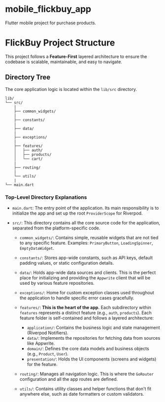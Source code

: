 # mobile_flickbuy_app

Flutter mobile project for purchase products.

# FlickBuy Project Structure

This project follows a **Feature-First** layered architecture to ensure the codebase is scalable, maintainable, and easy to navigate.

## Directory Tree

The core application logic is located within the `lib/src` directory.

```
lib/
└── src/
    |
    ├── common_widgets/
    |
    ├── constants/
    |
    ├── data/
    |
    ├── exceptions/
    |
    ├── features/
    │   ├── auth/
    │   ├── products/
    │   └── cart/
    |
    ├── routing/
    |
    └── utils/
    |
└── main.dart
```

### Top-Level Directory Explanations

* `main.dart`: The entry point of the application. Its main responsibility is to initialize the app and set up the root `ProviderScope` for Riverpod.

* `src/`: This directory contains all the core source code for the application, separated from the platform-specific code.

    * `common_widgets/`: Contains simple, reusable widgets that are not tied to any specific feature. Examples: `PrimaryButton`, `LoadingSpinner`, `EmptyDataWidget`.

    * `constants/`: Stores app-wide constants, such as API keys, default padding values, or static configuration details.

    * `data/`: Holds app-wide data sources and clients. This is the perfect place for initializing and providing the `Appwrite` client that will be used by various feature repositories.

    * `exceptions/`: Home for custom exception classes used throughout the application to handle specific error cases gracefully.

    * `features/`: **This is the heart of the app.** Each subdirectory within `features` represents a distinct feature (e.g., `auth`, `products`). Each feature folder is self-contained and follows a layered architecture:
        * `application/`: Contains the business logic and state management (Riverpod Notifiers).
        * `data/`: Implements the repositories for fetching data from sources like Appwrite.
        * `domain/`: Defines the core data models and business objects (e.g., `Product`, `User`).
        * `presentation/`: Holds the UI components (screens and widgets) for the feature.

    * `routing/`: Manages all navigation logic. This is where the `GoRouter` configuration and all the app routes are defined.

    * `utils/`: Contains utility classes and helper functions that don't fit anywhere else, such as date formatters or custom validators.
